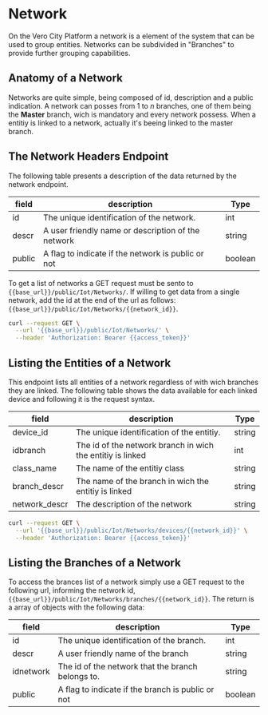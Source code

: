 # Network
On the Vero City Platform a network is a element of the system that can be used to group entities. Networks can be subdivided in "Branches" to provide further grouping capabilities.

## Anatomy of a Network
Networks are quite simple, being composed of id, description and a public indication. A network can posses from 1 to *n* branches, one of them being the **Master** branch, wich is mandatory and every network possess. When a entitiy is linked to a network, actually it's beeing linked to the master branch.


## The Network Headers Endpoint
The following table presents a description of the data returned by the network endpoint.

|  field | description   | Type |
|---|---|---|
| id | The unique identification of the network. | int |
| descr | A user friendly name or description of the network | string |
| public | A flag to indicate if the network is public or not | boolean |

To get a list of networks a GET request must be sento to `{{base_url}}/public/Iot/Networks/`. If willing to get data from a single network, add the id at the end of the url as follows: `{{base_url}}/public/Iot/Networks/{{network_id}}`.

```bash
curl --request GET \
  --url '{{base_url}}/public/Iot/Networks/' \
  --header 'Authorization: Bearer {{access_token}}'
```

## Listing the Entities of a Network
This endpoint lists all entities of a network regardless of with wich branches they are linked. The following table shows the data available for each linked device and following it is the request syntax.

|  field | description   | Type |
|---|---|---|
| device_id | The unique identification of the entitiy. | string |
| idbranch | The id of the network branch in wich the entitiy is linked | int |
| class_name | The name of the entitiy class | string |
| branch_descr | The name of the branch in wich the entitiy is linked | string |
| network_descr | The description of the network | string |

```bash
curl --request GET \
  --url '{{base_url}}/public/Iot/Networks/devices/{{network_id}}' \
  --header 'Authorization: Bearer {{access_token}}'
```

## Listing the Branches of a Network
To access the brances list of a network simply use a GET request to the following url, informing the network id, `{{base_url}}/public/Iot/Networks/branches/{{network_id}}`. The return is a array of objects with the following data:

|  field | description   | Type |
|---|---|---|
| id | The unique identification of the branch. | int |
| descr | A user friendly name of the branch | string |
| idnetwork | The id of the network that the branch belongs to. | string |
| public | A flag to indicate if the branch is public or not | boolean |
